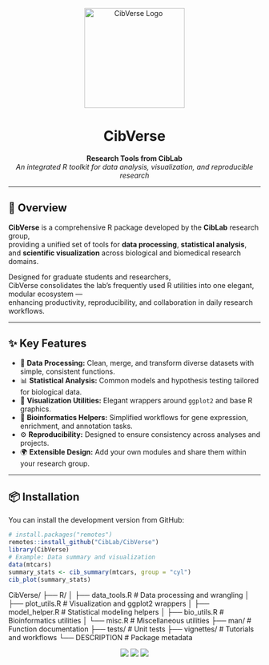 <p align="center">
  <img src="man/figures/logo.png" alt="CibVerse Logo" width="200"/>
</p>

<h1 align="center">CibVerse</h1>
<p align="center">
  <b>Research Tools from CibLab</b><br>
  <em>An integrated R toolkit for data analysis, visualization, and reproducible research</em>
</p>

---

## 🧬 Overview

**CibVerse** is a comprehensive R package developed by the **CibLab** research group,  
providing a unified set of tools for **data processing**, **statistical analysis**,  
and **scientific visualization** across biological and biomedical research domains.

Designed for graduate students and researchers,  
CibVerse consolidates the lab’s frequently used R utilities into one elegant, modular ecosystem —  
enhancing productivity, reproducibility, and collaboration in daily research workflows.

---

## ✨ Key Features

- 🧠 **Data Processing:** Clean, merge, and transform diverse datasets with simple, consistent functions.  
- 📊 **Statistical Analysis:** Common models and hypothesis testing tailored for biological data.  
- 🎨 **Visualization Utilities:** Elegant wrappers around `ggplot2` and base R graphics.  
- 🔬 **Bioinformatics Helpers:** Simplified workflows for gene expression, enrichment, and annotation tasks.  
- ⚙️ **Reproducibility:** Designed to ensure consistency across analyses and projects.  
- 🌍 **Extensible Design:** Add your own modules and share them within your research group.

---

## 📦 Installation

You can install the development version from GitHub:

```r
# install.packages("remotes")
remotes::install_github("CibLab/CibVerse")
library(CibVerse)
# Example: Data summary and visualization
data(mtcars)
summary_stats <- cib_summary(mtcars, group = "cyl")
cib_plot(summary_stats)
```


CibVerse/
├── R/
│   ├── data_tools.R      # Data processing and wrangling
│   ├── plot_utils.R      # Visualization and ggplot2 wrappers
│   ├── model_helper.R    # Statistical modeling helpers
│   ├── bio_utils.R       # Bioinformatics utilities
│   └── misc.R            # Miscellaneous utilities
├── man/                  # Function documentation
├── tests/                # Unit tests
├── vignettes/            # Tutorials and workflows
└── DESCRIPTION           # Package metadata

<p align="center">
  <a href="https://github.com/CibLab/CibVerse"><img src="https://img.shields.io/github/stars/CibLab/CibVerse?style=flat-square&color=brightgreen" /></a>
  <a href="https://github.com/CibLab/CibVerse/issues"><img src="https://img.shields.io/github/issues/CibLab/CibVerse?style=flat-square&color=blue" /></a>
  <a href="LICENSE"><img src="https://img.shields.io/badge/license-MIT-lightgrey.svg?style=flat-square" /></a>
</p>

